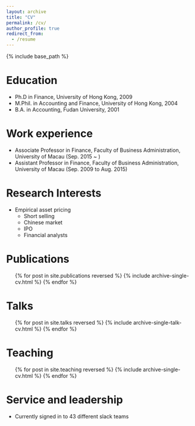 ```yaml
---
layout: archive
title: "CV"
permalink: /cv/
author_profile: true
redirect_from:
  - /resume
---
```


{% include base_path %}

Education
======
* Ph.D in Finance, University of Hong Kong, 2009
* M.Phil. in Accounting and Finance, University of Hong Kong, 2004
* B.A. in Accounting, Fudan University, 2001

Work experience
======
* Associate Professor in Finance, Faculty of Business Administration, University of Macau (Sep. 2015 ~ )
* Assistant Professor in Finance, Faculty of Business Administration, University of Macau (Sep. 2009 to Aug. 2015)
  
Research Interests
======
* Empirical asset pricing
  * Short selling
  * Chinese market
  * IPO
  * Financial analysts

Publications
======
  <ul>{% for post in site.publications reversed %}
    {% include archive-single-cv.html %}
  {% endfor %}</ul>
  
Talks
======
  <ul>{% for post in site.talks reversed %}
    {% include archive-single-talk-cv.html  %}
  {% endfor %}</ul>
  
Teaching
======
  <ul>{% for post in site.teaching reversed %}
    {% include archive-single-cv.html %}
  {% endfor %}</ul>
  
Service and leadership
======
* Currently signed in to 43 different slack teams
